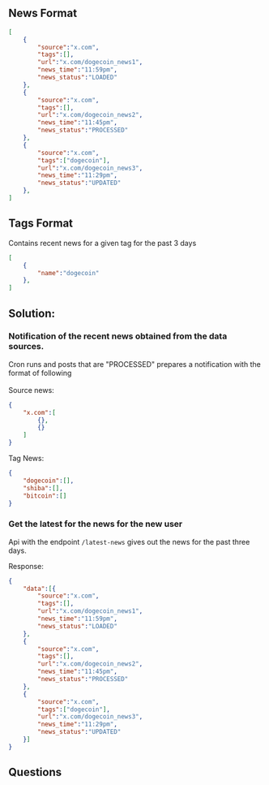 ## News Format
```json
[
    {
        "source":"x.com",
        "tags":[],
        "url":"x.com/dogecoin_news1",
        "news_time":"11:59pm",
        "news_status":"LOADED"
    },
    {
        "source":"x.com",
        "tags":[],
        "url":"x.com/dogecoin_news2",
        "news_time":"11:45pm",
        "news_status":"PROCESSED"
    },
    {
        "source":"x.com",
        "tags":["dogecoin"],
        "url":"x.com/dogecoin_news3",
        "news_time":"11:29pm",
        "news_status":"UPDATED"
    },
]
```


## Tags Format
Contains recent news for a given tag for the past 3 days
```json
[
    {
        "name":"dogecoin"
    },
]
```


## Solution:
### Notification of the recent news obtained from the data sources.
Cron runs and posts that are "PROCESSED" prepares a notification with the format of following<br>
<br>
Source news:
```json
{
    "x.com":[
        {},
        {}
    ]
}
```
Tag News:
```json
{
    "dogecoin":[],
    "shiba":[],
    "bitcoin":[]
}
```


### Get the latest for the news for the new user
Api with the endpoint `/latest-news` gives out the news for the past three days.
<br>

Response:
```json
{
    "data":[{
        "source":"x.com",
        "tags":[],
        "url":"x.com/dogecoin_news1",
        "news_time":"11:59pm",
        "news_status":"LOADED"
    },
    {
        "source":"x.com",
        "tags":[],
        "url":"x.com/dogecoin_news2",
        "news_time":"11:45pm",
        "news_status":"PROCESSED"
    },
    {
        "source":"x.com",
        "tags":["dogecoin"],
        "url":"x.com/dogecoin_news3",
        "news_time":"11:29pm",
        "news_status":"UPDATED"
    }]
}
```

## Questions
